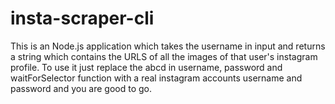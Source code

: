 # insta-scraper-cli
This is an Node.js application which takes the username in input and returns a string which contains the URLS of all the images of that user's instagram profile.
To use it just replace the abcd in username, password and waitForSelector function with a real instagram accounts username and password and you are good to go.
